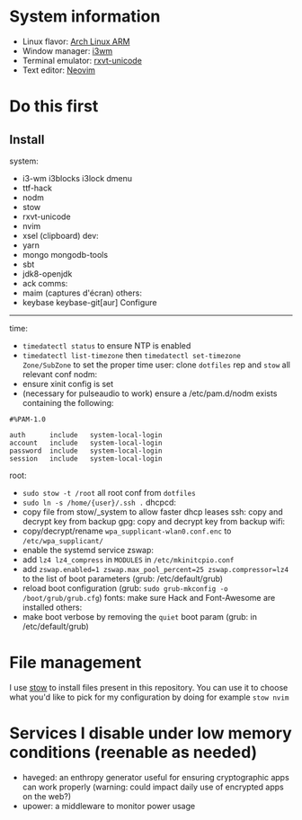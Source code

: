 System information
==================

- Linux flavor: [Arch Linux ARM](https://archlinuxarm.org/)
- Window manager: [i3wm](https://github.com/i3/i3)
- Terminal emulator: [rxvt-unicode](https://archlinuxarm.org/)
- Text editor: [Neovim](https://github.com/neovim/neovim)

Do this first
================
Install
-------
system:
- i3-wm i3blocks i3lock dmenu
- ttf-hack
- nodm
- stow
- rxvt-unicode
- nvim
- xsel (clipboard)
dev:
- yarn
- mongo mongodb-tools
- sbt
- jdk8-openjdk
- ack
comms:
- maim (captures d'écran)
others:
- keybase keybase-git[aur]
Configure
---------
time:
- `timedatectl status` to ensure NTP is enabled
- `timedatectl list-timezone` then `timedatectl set-timezone Zone/SubZone` to set the proper time
user: clone `dotfiles` rep and `stow` all relevant conf
nodm:
- ensure xinit config is set
- (necessary for pulseaudio to work) ensure a /etc/pam.d/nodm exists containing the following:
```
#%PAM-1.0

auth      include   system-local-login
account   include   system-local-login
password  include   system-local-login
session   include   system-local-login
```
root: 
- `sudo stow -t /root` all root conf from `dotfiles`
- `sudo ln -s /home/{user}/.ssh .`
dhcpcd:
- copy file from stow/_system to allow faster dhcp leases
ssh: copy and decrypt key from backup
gpg: copy and decrypt key from backup
wifi: 
- copy/decrypt/rename `wpa_supplicant-wlan0.conf.enc` to `/etc/wpa_supplicant/`
- enable the systemd service
zswap:
- add `lz4 lz4_compress` in `MODULES` in `/etc/mkinitcpio.conf`
- add `zswap.enabled=1 zswap.max_pool_percent=25 zswap.compressor=lz4` to the list of boot parameters (grub: /etc/default/grub)
- reload boot configuration (grub: `sudo grub-mkconfig -o /boot/grub/grub.cfg`)
fonts: make sure Hack and Font-Awesome are installed
others:
- make boot verbose by removing the `quiet` boot param (grub: in /etc/default/grub)


File management
===============

I use [stow](http://www.gnu.org/software/stow/) to install files present in this repository. You can use it to choose what you'd like to pick for my configuration by doing for example `stow nvim`


Services I disable under low memory conditions (reenable as needed)
==============================================
- haveged: an enthropy generator useful for ensuring cryptographic apps can work properly (warning: could impact daily use of encrypted apps on the web?)
- upower: a middleware to monitor power usage 
